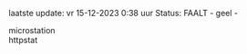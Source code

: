 laatste update: 
vr 15-12-2023  0:38   uur 
Status: FAALT - geel - 
<div class="service Y">microstation</div><div class="service G">httpstat</div>